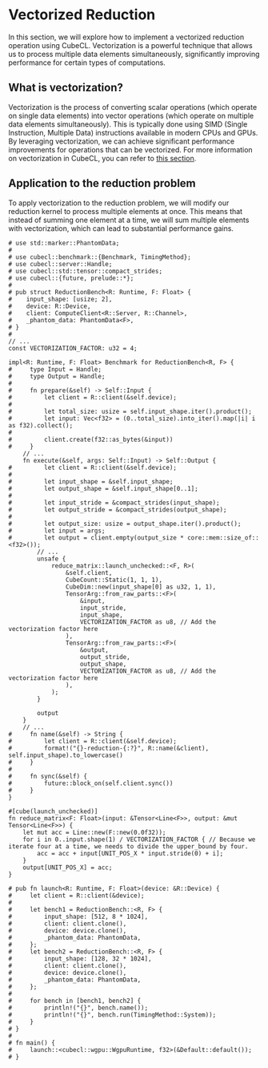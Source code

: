 # Vectorized Reduction
In this section, we will explore how to implement a vectorized reduction operation using CubeCL. Vectorization is a powerful technique that allows us to process multiple data elements simultaneously, significantly improving performance for certain types of computations.

## What is vectorization?
Vectorization is the process of converting scalar operations (which operate on single data elements) into vector operations (which operate on multiple data elements simultaneously). This is typically done using SIMD (Single Instruction, Multiple Data) instructions available in modern CPUs and GPUs. By leveraging vectorization, we can achieve significant performance improvements for operations that can be vectorized. For more information on vectorization in CubeCL, you can refer to [this section](../core-features/vectorization.md).

## Application to the reduction problem
To apply vectorization to the reduction problem, we will modify our reduction kernel to process multiple elements at once. This means that instead of summing one element at a time, we will sum multiple elements with vectorization, which can lead to substantial performance gains.


```rust,ignore
# use std::marker::PhantomData;
#
# use cubecl::benchmark::{Benchmark, TimingMethod};
# use cubecl::server::Handle;
# use cubecl::std::tensor::compact_strides;
# use cubecl::{future, prelude::*};
#
# pub struct ReductionBench<R: Runtime, F: Float> {
#    input_shape: [usize; 2],
#    device: R::Device,
#    client: ComputeClient<R::Server, R::Channel>,
#    _phantom_data: PhantomData<F>,
# }
#
// ...
const VECTORIZATION_FACTOR: u32 = 4;

impl<R: Runtime, F: Float> Benchmark for ReductionBench<R, F> {
#     type Input = Handle;
#     type Output = Handle;
#
#     fn prepare(&self) -> Self::Input {
#         let client = R::client(&self.device);
#
#         let total_size: usize = self.input_shape.iter().product();
#         let input: Vec<f32> = (0..total_size).into_iter().map(|i| i as f32).collect();
#
#         client.create(f32::as_bytes(&input))
#     }
    // ...
    fn execute(&self, args: Self::Input) -> Self::Output {
#         let client = R::client(&self.device);
#
#         let input_shape = &self.input_shape;
#         let output_shape = &self.input_shape[0..1];
#
#         let input_stride = &compact_strides(input_shape);
#         let output_stride = &compact_strides(output_shape);
#
#         let output_size: usize = output_shape.iter().product();
#         let input = args;
#         let output = client.empty(output_size * core::mem::size_of::<f32>());
        // ...
        unsafe {
            reduce_matrix::launch_unchecked::<F, R>(
                &self.client,
                CubeCount::Static(1, 1, 1),
                CubeDim::new(input_shape[0] as u32, 1, 1),
                TensorArg::from_raw_parts::<F>(
                    &input,
                    input_stride,
                    input_shape,
                    VECTORIZATION_FACTOR as u8, // Add the vectorization factor here
                ),
                TensorArg::from_raw_parts::<F>(
                    &output,
                    output_stride,
                    output_shape,
                    VECTORIZATION_FACTOR as u8, // Add the vectorization factor here
                ),
            );
        }

        output
    }
    // ...
#     fn name(&self) -> String {
#         let client = R::client(&self.device);
#         format!("{}-reduction-{:?}", R::name(&client), self.input_shape).to_lowercase()
#     }
#
#     fn sync(&self) {
#         future::block_on(self.client.sync())
#     }
}

#[cube(launch_unchecked)]
fn reduce_matrix<F: Float>(input: &Tensor<Line<F>>, output: &mut Tensor<Line<F>>) {
    let mut acc = Line::new(F::new(0.0f32));
    for i in 0..input.shape(1) / VECTORIZATION_FACTOR { // Because we iterate four at a time, we needs to divide the upper_bound by four.
        acc = acc + input[UNIT_POS_X * input.stride(0) + i];
    }
    output[UNIT_POS_X] = acc;
}

# pub fn launch<R: Runtime, F: Float>(device: &R::Device) {
#     let client = R::client(&device);
#
#     let bench1 = ReductionBench::<R, F> {
#         input_shape: [512, 8 * 1024],
#         client: client.clone(),
#         device: device.clone(),
#         _phantom_data: PhantomData,
#     };
#     let bench2 = ReductionBench::<R, F> {
#         input_shape: [128, 32 * 1024],
#         client: client.clone(),
#         device: device.clone(),
#         _phantom_data: PhantomData,
#     };
#
#     for bench in [bench1, bench2] {
#         println!("{}", bench.name());
#         println!("{}", bench.run(TimingMethod::System));
#     }
# }
#
# fn main() {
#     launch::<cubecl::wgpu::WgpuRuntime, f32>(&Default::default());
# }
```

